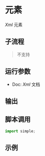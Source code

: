 # 元素 
*Xml* 元素

## 子流程
> 不支持


## 运行参数


* Doc: *Xml* 文档

## 输出

   


## 脚本调用

```python
import simple;

```

## 示例
